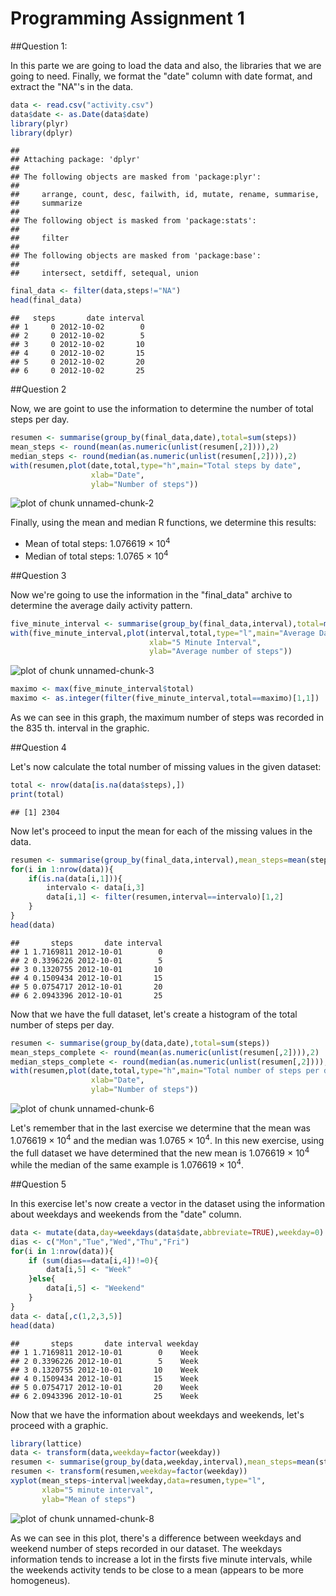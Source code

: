 Programming Assignment 1
============================================

##Question 1:

In this parte we are going to load the data and also, the libraries that we are going to need.
Finally, we format the "date" column with date format, and extract the "NA"'s in the data.

```r
data <- read.csv("activity.csv")
data$date <- as.Date(data$date)
library(plyr)
library(dplyr)
```

```
## 
## Attaching package: 'dplyr'
## 
## The following objects are masked from 'package:plyr':
## 
##     arrange, count, desc, failwith, id, mutate, rename, summarise,
##     summarize
## 
## The following object is masked from 'package:stats':
## 
##     filter
## 
## The following objects are masked from 'package:base':
## 
##     intersect, setdiff, setequal, union
```

```r
final_data <- filter(data,steps!="NA")
head(final_data)
```

```
##   steps       date interval
## 1     0 2012-10-02        0
## 2     0 2012-10-02        5
## 3     0 2012-10-02       10
## 4     0 2012-10-02       15
## 5     0 2012-10-02       20
## 6     0 2012-10-02       25
```

##Question 2

Now, we are goint to use the information to determine the number of total steps per day.


```r
resumen <- summarise(group_by(final_data,date),total=sum(steps))
mean_steps <- round(mean(as.numeric(unlist(resumen[,2]))),2)
median_steps <- round(median(as.numeric(unlist(resumen[,2]))),2)
with(resumen,plot(date,total,type="h",main="Total steps by date",
                  xlab="Date",
                  ylab="Number of steps"))
```

![plot of chunk unnamed-chunk-2](figure/unnamed-chunk-2-1.png) 

Finally, using the mean and median R functions, we determine this results:

- Mean of total steps: 1.076619 &times; 10<sup>4</sup>
- Median of total steps: 1.0765 &times; 10<sup>4</sup>

##Question 3

Now we're going to use the information in the "final_data" archive to determine the average daily activity pattern.


```r
five_minute_interval <- summarise(group_by(final_data,interval),total=mean(steps))
with(five_minute_interval,plot(interval,total,type="l",main="Average Daily Pattern",
                               xlab="5 Minute Interval",
                               ylab="Average number of steps"))
```

![plot of chunk unnamed-chunk-3](figure/unnamed-chunk-3-1.png) 

```r
maximo <- max(five_minute_interval$total)
maximo <- as.integer(filter(five_minute_interval,total==maximo)[1,1])
```

As we can see in this graph, the maximum number of steps was recorded in the 835 th. interval in the graphic.

##Question 4

Let's now calculate the total number of missing values in the given dataset:


```r
total <- nrow(data[is.na(data$steps),])
print(total)
```

```
## [1] 2304
```

Now let's proceed to input the mean for each of the missing values in the data.

```r
resumen <- summarise(group_by(final_data,interval),mean_steps=mean(steps))
for(i in 1:nrow(data)){
    if(is.na(data[i,1])){
        intervalo <- data[i,3]
        data[i,1] <- filter(resumen,interval==intervalo)[1,2]
    }
}
head(data)
```

```
##       steps       date interval
## 1 1.7169811 2012-10-01        0
## 2 0.3396226 2012-10-01        5
## 3 0.1320755 2012-10-01       10
## 4 0.1509434 2012-10-01       15
## 5 0.0754717 2012-10-01       20
## 6 2.0943396 2012-10-01       25
```

Now that we have the full dataset, let's create a histogram of the total number of steps per day.


```r
resumen <- summarise(group_by(data,date),total=sum(steps))
mean_steps_complete <- round(mean(as.numeric(unlist(resumen[,2]))),2)
median_steps_complete <- round(median(as.numeric(unlist(resumen[,2]))),2)
with(resumen,plot(date,total,type="h",main="Total number of steps per day",
                  xlab="Date",
                  ylab="Number of steps"))
```

![plot of chunk unnamed-chunk-6](figure/unnamed-chunk-6-1.png) 

Let's remember that in the last exercise we determine that the mean was 1.076619 &times; 10<sup>4</sup> and the median was 1.0765 &times; 10<sup>4</sup>. In this new exercise, using the full dataset we have determined that the new mean is 1.076619 &times; 10<sup>4</sup> while the median of the same example is 1.076619 &times; 10<sup>4</sup>.

##Question 5

In this exercise let's now create a vector in the dataset using the information about weekdays and weekends from the "date" column.


```r
data <- mutate(data,day=weekdays(data$date,abbreviate=TRUE),weekday=0)
dias <- c("Mon","Tue","Wed","Thu","Fri")
for(i in 1:nrow(data)){
    if (sum(dias==data[i,4])!=0){
        data[i,5] <- "Week"
    }else{
        data[i,5] <- "Weekend"
    }
}
data <- data[,c(1,2,3,5)]
head(data)
```

```
##       steps       date interval weekday
## 1 1.7169811 2012-10-01        0    Week
## 2 0.3396226 2012-10-01        5    Week
## 3 0.1320755 2012-10-01       10    Week
## 4 0.1509434 2012-10-01       15    Week
## 5 0.0754717 2012-10-01       20    Week
## 6 2.0943396 2012-10-01       25    Week
```

Now that we have the information about weekdays and weekends, let's proceed with a graphic.


```r
library(lattice)
data <- transform(data,weekday=factor(weekday))
resumen <- summarise(group_by(data,weekday,interval),mean_steps=mean(steps))
resumen <- transform(resumen,weekday=factor(weekday))
xyplot(mean_steps~interval|weekday,data=resumen,type="l",
       xlab="5 minute interval",
       ylab="Mean of steps")
```

![plot of chunk unnamed-chunk-8](figure/unnamed-chunk-8-1.png) 

As we can see in this plot, there's a difference between weekdays and weekend number of steps recorded in our dataset. The weekdays information tends to increase a lot in the firsts five minute intervals, while the weekends activity tends to be close to a mean (appears to be more homogeneus).


